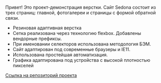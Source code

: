Привет! 
Это проект-демонстрация верстки. Сайт Sedona состоит из трех страниц: главной, фотогалереи и страницы с формой обратной связи.

* Резиновая адаптивная верстка
* Сетка реализована через технологию flexbox. Добавлены вендорные префиксы.
* При именовании селекторов использована методология БЭМ.
* Сайт адаптирован под современные браузеры и IE11.
* Использована простейшая автоматизация.
* Графика адаптирована под устройства с высокой плотностью пикселей

[Ссылка на репозиторий проекта](http://github.com/tilonorrinco/sedona)